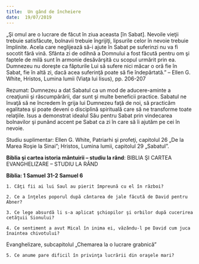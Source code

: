 ```yaml
---
title:  Un gând de încheiere
date:  19/07/2019
---
```


„Şi omul are o lucrare de făcut în ziua aceasta [în Sabat]. Nevoile vieţii trebuie satisfăcute, bolnavii trebuie îngrijiţi, lipsurile celor în nevoie trebuie împlinite. Acela care neglijează să-i ajute în Sabat pe suferinzi nu va fi socotit fără vină. Sfânta zi de odihnă a Domnului a fost făcută pentru om şi faptele de milă sunt în armonie desăvârşită cu scopul urmărit prin ea. Dumnezeu nu doreşte ca făpturile Lui să sufere nici măcar o oră fie în Sabat, fie în altă zi, dacă acea suferinţă poate să fie îndepărtată.” – Ellen G. White, Hristos, Lumina lumii (Viaţa lui Iisus), pp. 206-207

Rezumat: Dumnezeu a dat Sabatul ca un mod de aducere-aminte a creaţiunii şi răscumpărării, dar sunt şi multe beneficii practice. Sabatul ne învaţă să ne încredem în grija lui Dumnezeu faţă de noi, să practicăm egalitatea şi poate deveni o disciplină spirituală care să ne transforme toate relaţiile. Isus a demonstrat idealul Său pentru Sabat prin vindecarea bolnavilor şi punând accent pe Sabat ca zi în care să îi ajutăm pe cei în nevoie.

Studiu suplimentar: Ellen G. White, Patriarhi şi profeţi, capitolul 26 „De la Marea Roşie la Sinai”; Hristos, Lumina lumii, capitolul 29 „Sabatul”.

**Biblia şi cartea istoria mântuirii – studiu la rând**: BIBLIA ŞI CARTEA EVANGHELIZARE – STUDIU LA RÂND

**Biblia: 1 Samuel 31-2 Samuel 6**

`1. Câţi fii ai lui Saul au pierit împreună cu el în război?`

`2. Ce a înţeles poporul după cântarea de jale făcută de David pentru Abner?`

`3. Ce lege absurdă li s-a aplicat şchiopilor şi orbilor după cucerirea cetăţuii Sionului?`

`4. Ce sentiment a avut Mical în inima ei, văzându-l pe David cum juca înaintea chivotului?`

Evanghelizare, subcapitolul „Chemarea la o lucrare grabnică”

`5. Ce anume pare dificil în privinţa lucrării din oraşele mari?`